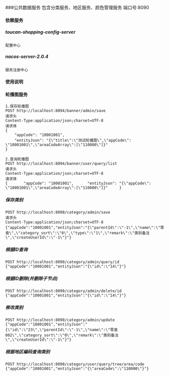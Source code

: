 ###公共数据服务
    包含分类服务、地区服务、颜色管理服务
    端口号:8090
    

#### 依赖服务

##### toucan-shopping-config-server

    配置中心
    
##### nacos-server-2.0.4
    
    服务注册中心


#### 使用说明
    
#### 轮播图服务

    1.保存轮播图
    POST http://localhost:8094/banner/admin/save
    请求头
    Content-Type:application/json;charset=UTF-8
    请求体
    {
    	"appCode": "10001001",
    	"entityJson": "{\"title\":\"测试轮播图\",\"appCode\": \"10001001\",\"areaCodeArray\":[\"110000\"]}"
    }
    
    2.查询轮播图
    POST http://localhost:8094/banner/user/query/list
    请求头
    Content-Type:application/json;charset=UTF-8
    请求体
    {     	"appCode": "10001001",     	"entityJson": "{\"appCode\": \"10001001\",\"areaCodeArray\":[\"110000\"]}"     }
    
##### 保存类别
    
    POST http://localhost:8090/category/admin/save
    请求头
    Content-Type:application/json;charset=UTF-8
    {"appCode":"10001001","entityJson":"{\"parentId\":\"-1\",\"name\":\"零食\",\"category_sort\":\"0\",\"type\":\"1\",\"remark\":\"类别备注\",\"createUserId\":\"-1\"}"}


##### 根据ID查询

    POST http://localhost:8090/category/admin/query/id
    {"appCode":"10001001","entityJson":"{\"id\":\"14\"}"}

##### 根据ID删除(并删除子节点)

    POST http://localhost:8090/category/admin/delete/id
    {"appCode":"10001001","entityJson":"{\"id\":\"14\"}"}
    
##### 修改类别

    POST http://localhost:8090/category/admin/update
    {"appCode":"10001001","entityJson":"{\"id\":\"23\",\"parentId\":\"-1\",\"name\":\"零食002\",\"category_sort\":\"0\",\"remark\":\"类别备注\",\"createUserId\":\"-1\"}"}
    
##### 根据地区编码查询类别
    
    POST http://localhost:8090/category/user/query/tree/area/code
    {"appCode":"10001001","entityJson":"{\"areaCode\":\"110000\"}"}

    


